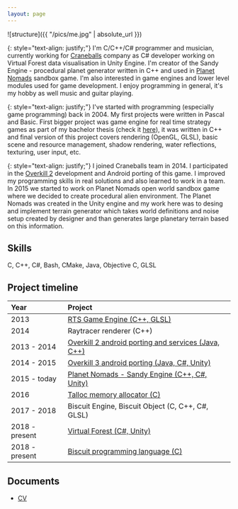 ```yaml
---
layout: page
---
```


![structure]({{ "/pics/me.jpg" | absolute_url }})

{: style="text-align: justify;"}
I'm C/C++/C# programmer and musician, currently working for [Craneballs](https://www.craneballs.com)
company as C\# developer working on Virtual Forest data visualisation in Unity Engine. 
I'm creator of the Sandy Engine - procedural planet generator written in C++ and used in 
[Planet Nomads](https://www.planet-nomads.com) sandbox game. I'm also interested in game 
engines and lower level modules used for game development. I enjoy programming in general, it's 
my hobby as well music and guitar playing.
 
{: style="text-align: justify;"}
I've started with programming (especially game programming) back in 2004. My first projects
were written in Pascal and Basic. First bigger project was game engine for real time strategy games
as part of my bachelor thesis (check it [here](https://youtu.be/JnqfQBYx5SA)), it was written in C++
and final version of this project covers rendering (OpenGL, GLSL), basic scene and resource management, shadow rendering,
water reflections, texturing, user input, etc.

{: style="text-align: justify;"}
I joined Craneballs team in 2014. I participated in the [Overkill 2](http://www.overkill2.com) development and
Android porting of this game. I improved my programming skills in real solutions and also learned to work
in a team. In 2015 we started to work on Planet Nomads open world sandbox game where we decided
to create procedural alien environment. The Planet Nomads was created in the Unity engine and my work here was to desing
and implement terrain generator which takes world definitions and noise setup created by designer and than
generates large planetary terrain based on this information.

## Skills
C, C++, C#, Bash, CMake, Java, Objective C, GLSL

## Project timeline

| Year | Project |
|:------|:---------|
|2013 | [RTS Game Engine (C++, GLSL)](travisdoor.github.io/bl)|
|2014 | Raytracer renderer (C++)|
|2013 - 2014 | [Overkill 2 android porting and services (Java, C++)](https://en.wikipedia.org/wiki/Overkill_2)|
|2014 - 2015 | [Overkill 3 android porting (Java, C#, Unity)](http://www.overkill3.com)|
|2015 - today | [Planet Nomads - Sandy Engine (C++, C#, Unity)](https://www.planet-nomads.com)|
|2016 | [Talloc memory allocator (C)](https://github.com/travisdoor/talloc)|
|2017 - 2018 | Biscuit Engine, Biscuit Object (C, C++, C#, GLSL)|
|2018 - present | [Virtual Forest (C#, Unity)](https://play.google.com/store/apps/details?id=com.storaenso.virtualforest&hl=en_US)|
|2018 - present | [Biscuit programming language (C)](http://biscuitlang.org)|

## Documents
- [CV](docs/cv_martin_dorazil.pdf)
